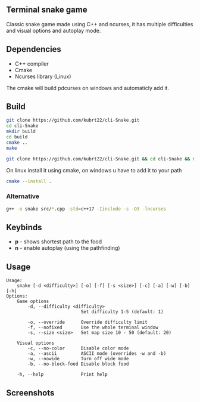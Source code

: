 ## Terminal snake game
Classic snake game made using C++ and ncurses, it has multiple difficulties and visual options and autoplay mode.

## Dependencies
 - C++ compiler
 - Cmake
 - Ncurses library (Linux)

The cmake will build pdcurses on windows and automaticly add it.
## Build
```bash
git clone https://github.com/kubrt22/cli-Snake.git
cd cli-Snake
mkdir build
cd build
cmake ..
make
```
```bash
git clone https://github.com/kubrt22/cli-Snake.git && cd cli-Snake && mkdir build && cd build && cmake .. && make
```
On linux install it using cmake, on windows u have to add it to your path
```bash
cmake --install .
```
### Alternative
```bash
g++ -o snake src/*.cpp -std=c++17 -Iinclude -s -O3 -lncurses
```

## Keybinds
- **p** - shows shortest path to the food
- **n** - enable autoplay (using the pathfinding)

## Usage
```
Usage:
    snake [-d <difficulty>] [-o] [-f] [-s <size>] [-c] [-a] [-w] [-b] [-h]
Options:
    Game options
        -d, --difficulty <difficulty>
                            Set difficulty 1-5 (default: 1)

        -o, --override      Override difficulty limit
        -f, --nofixed       Use the whole terminal window
        -s, --size <size>   Set map size 10 - 50 (default: 20)

    Visual options
        -c, --no-color      Disable color mode
        -a, --ascii         ASCII mode (overrides -w and -b)
        -w, --nowide        Turn off wide mode
        -b, --no-block-food Disable block food

    -h, --help              Print help
```

## Screenshots

